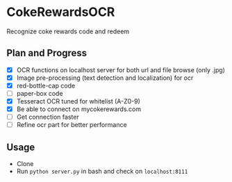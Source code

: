 # CokeRewardsOCR
Recognize coke rewards code and redeem

## Plan and Progress
- [x] OCR functions on localhost server for both url and file browse (only .jpg)
- [x] Image pre-processing (text detection and localization) for ocr
 - [x] red-bottle-cap code
 - [ ] paper-box code
- [x] Tesseract OCR tuned for whitelist (A-Z0-9)
- [x] Be able to connect on mycokerewards.com
- [ ] Get connection faster 
- [ ] Refine ocr part for better performance

## Usage
- Clone 
- Run `python server.py` in bash and check on `localhost:8111`
